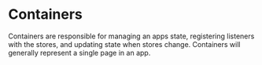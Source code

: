 # Containers
Containers are responsible for managing an apps state, registering listeners with the stores, and updating state when stores change. Containers will generally represent a single page in an app.